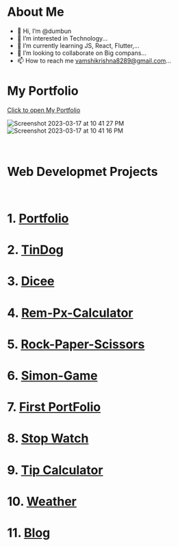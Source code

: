 # About Me

- 👋 Hi, I’m @dumbun
- 👀 I’m interested in Technology...
- 🌱 I’m currently learning JS, React, Flutter,...
- 💞️ I’m looking to collaborate on Big compans...
- 📫 How to reach me vamshikrishna8289@gmail.com...

<!---
dumbun/dumbun is a ✨ special ✨ repository because its `README.md` (this file) appears on your GitHub profile.
You can click the Preview link to take a look at your changes.
--->

# My Portfolio 

<a href="https://www.dumbun.xyz/">Click to open My Portfolio</a>


![Screenshot 2023-03-17 at 10 41 27 PM](https://user-images.githubusercontent.com/113350510/225974476-1327d744-30ca-4478-8184-b68452fad94d.png)
![Screenshot 2023-03-17 at 10 41 16 PM](https://user-images.githubusercontent.com/113350510/225974486-4fe7c3d3-d5e8-40a4-8730-d2d9566065f4.png)


<br>
<h1>Web Developmet Projects</h1>
<br>



# 1. [Portfolio](https://www.dumbun.xyz)
# 2. [TinDog](https://dumbun.github.io/tindog/)
# 3. [Dicee](https://dumbun.github.io/Random-Dicee/)
# 4. [Rem-Px-Calculator](https://dumbun.github.io/Rem-Px-Calculator/)
# 5. [Rock-Paper-Scissors](https://dumbun.github.io/rock-paper-scissors/)
# 6. [Simon-Game](https://dumbun.github.io/SIMON-Game/)
# 7. [First PortFolio](https://dumbun.github.io/first_portfolio/)
# 8. [Stop Watch](https://dumbun.github.io/stop-watch/)
# 9. [Tip Calculator](https://dumbun.github.io/Tip-Calculator/)
# 10. [Weather](https://dumbun.github.io/weather-app/)
# 11. [Blog](https://bright-lamb-tux.cyclic.app/)


